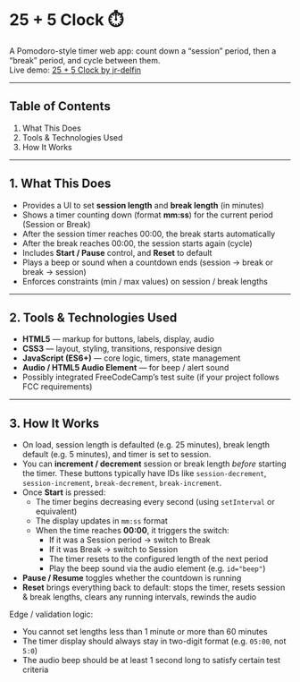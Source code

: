 # 25 + 5 Clock ⏱️

A Pomodoro-style timer web app: count down a “session” period, then a “break” period, and cycle between them.  
Live demo: [25 + 5 Clock by jr-delfin](https://codepen.io/jr-delfin/pen/RNrKYdQ)

---

## Table of Contents

1. What This Does  
2. Tools & Technologies Used  
3. How It Works   

---

## 1. What This Does

- Provides a UI to set **session length** and **break length** (in minutes)  
- Shows a timer counting down (format **mm:ss**) for the current period (Session or Break)  
- After the session timer reaches 00:00, the break starts automatically  
- After the break reaches 00:00, the session starts again (cycle)  
- Includes **Start / Pause** control, and **Reset** to default  
- Plays a beep or sound when a countdown ends (session → break or break → session)  
- Enforces constraints (min / max values) on session / break lengths  

---

## 2. Tools & Technologies Used

- **HTML5** — markup for buttons, labels, display, audio  
- **CSS3** — layout, styling, transitions, responsive design  
- **JavaScript (ES6+)** — core logic, timers, state management  
- **Audio / HTML5 Audio Element** — for beep / alert sound  
- Possibly integrated FreeCodeCamp’s test suite (if your project follows FCC requirements)  

---

## 3. How It Works

- On load, session length is defaulted (e.g. 25 minutes), break length default (e.g. 5 minutes), and timer is set to session.  
- You can **increment / decrement** session or break length *before* starting the timer. These buttons typically have IDs like `session-decrement`, `session-increment`, `break-decrement`, `break-increment`.  
- Once **Start** is pressed:
  - The timer begins decreasing every second (using `setInterval` or equivalent)  
  - The display updates in `mm:ss` format  
  - When the time reaches **00:00**, it triggers the switch:
    - If it was a Session period → switch to Break  
    - If it was Break → switch to Session  
    - The timer resets to the configured length of the next period  
    - Play the beep sound via the audio element (e.g. `id="beep"`)  
- **Pause / Resume** toggles whether the countdown is running  
- **Reset** brings everything back to default: stops the timer, resets session & break lengths, clears any running intervals, rewinds the audio  

Edge / validation logic:
- You cannot set lengths less than 1 minute or more than 60 minutes  
- The timer display should always stay in two-digit format (e.g. `05:00`, not `5:0`)  
- The audio beep should be at least 1 second long to satisfy certain test criteria  
